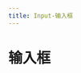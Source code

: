 ```yaml
---
title: Input-输入框
---
```


# 输入框

<input-demo-1></input-demo-1>
<input-demo-2></input-demo-2>
<input-demo-3></input-demo-3>